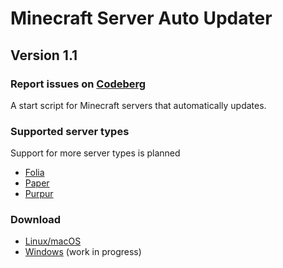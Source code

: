 # Minecraft Server Auto Updater
## Version 1.1
### Report issues on [Codeberg](https://codeberg.org/pqtato/minecraft-server-auto-updater/issues)

A start script for Minecraft servers that automatically updates.

### Supported server types

Support for more server types is planned

- [Folia](https://papermc.io/software/folia)
- [Paper](https://papermc.io/software/paper)
- [Purpur](https://purpurmc.org)

### Download

- [Linux/macOS](https://codeberg.org/pqtato/minecraft-server-auto-updater/src/branch/main/start.sh)
- [Windows](#) (work in progress)